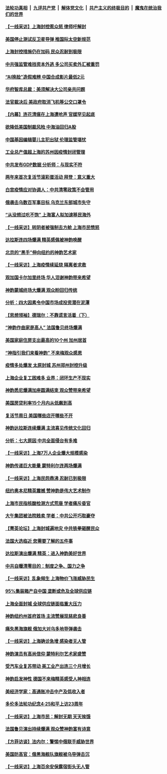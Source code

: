####  [法轮功真相](../../../../basic/blob/master/README.md?t=04192101) &nbsp;|&nbsp; [九评共产党](../../../../9ping.md/blob/master/README.md?t=04192101) &nbsp;|&nbsp; [解体党文化](../../../../jtdwh.md/blob/master/README.md?t=04192101)  &nbsp;|&nbsp; [共产主义的终极目的](../../../../gczydzjmd.md/blob/master/README.md?t=04192101) &nbsp;|&nbsp; [魔鬼在统治我们的世界](../../../../mgztzwmdsj.md/blob/master/README.md?t=04192101) 

#### [【一线采访】上海封控惹众怒 律师吁解封](../pages/nf4514/n13715132.md?t=04192101) 

#### [美国停止测试反卫星导弹 推国际太空新规范](../pages/nf4514/n13714941.md?t=04192101) 

#### [上海封控措施仍在加码 民众忍耐到极限](../pages/nf4514/n13714800.md?t=04192101) 

#### [中共强监管难挡资本外逃 多公司买卖外汇被重罚](../pages/nf4514/n13714794.md?t=04192101) 

#### [“AI换脸”造假难辨 中国合成影片最低2元](../pages/nf4514/n13714947.md?t=04192101) 

#### [华府智库总裁：美须解决大公司亲共问题](../pages/nf4514/n13714811.md?t=04192101) 

#### [法官裁决后 美政府取消飞机等公交口罩令](../pages/nf4514/n13714790.md?t=04192101) 

#### [【内幕】连花清瘟在上海遭呛声 官媒罕见起底](../pages/nf4514/n13714674.md?t=04192101) 

#### [欲降低美国制裁风险 中海油回归A股](../pages/nf4514/n13714807.md?t=04192101) 

#### [中国基因编辑婴儿主犯出狱 伦理监管堪忧](../pages/nf4514/n13714830.md?t=04192101) 

#### [工业总产值超上海的苏州因疫情封闭管理](../pages/nf4514/n13714802.md?t=04192101) 

#### [中共发布GDP数据 分析师：与现实不符](../pages/nf4514/n13714759.md?t=04192101) 

#### [两年来首次复活节滚彩蛋活动 拜登：意义重大](../pages/nf4514/n13714695.md?t=04192101) 

#### [白宫疫情应对协调人：中共清零政策不会管用](../pages/nf4514/n13714634.md?t=04192101) 

#### [俄袭击乌数百军事目标 乌克兰东部城市失守](../pages/nf4514/n13714475.md?t=04192101) 

#### [“从没想过吃不饱” 上海富人拟加速移民海外](../pages/nf4514/n13714535.md?t=04192101) 

#### [【一线采访】转阴者被强制去方舱 上海市民愤怒](../pages/nf4514/n13714476.md?t=04192101) 

#### [达拉斯连四场爆满 精英感佩被神韵唤醒](../pages/nf4514/n13714478.md?t=04192101) 

#### [北京的“黑手”伸向纽约的神韵艺术家](../pages/nf4514/n13713521.md?t=04192101) 

#### [【一线采访】上海疫情续延烧 隔离者求救](../pages/nf4514/n13714395.md?t=04192101) 

#### [观加国卡尔加里终场 华人泪谢神韵带来希望](../pages/nf4514/n13714287.md?t=04192101) 

#### [神韵蒙城终场大爆满 观众盼回归传统](../pages/nf4514/n13714191.md?t=04192101) 

#### [分析：四大因素令中国市场成投资潜在泥潭](../pages/nf4514/n13714048.md?t=04192101) 

#### [【思想领袖】德瑞尔：不靠谎言活着（下）](../pages/nf4514/n13709413.md?t=04192101) 

#### [“神韵作曲家是高人” 法国鲁贝终场爆满](../pages/nf4514/n13714081.md?t=04192101) 

#### [美国家庭住房支出最高的10个州 加州居首](../pages/nf4514/n13709522.md?t=04192101) 

#### [“神指引我们来看神韵” 不来梅观众感恩](../pages/nf4514/n13714058.md?t=04192101) 

#### [疫情多处爆发 太原封城 苏州郑州封控升级](../pages/nf4514/n13713901.md?t=04192101) 

#### [上海企业复工困难多 业界：闭环生产不现实](../pages/nf4514/n13713898.md?t=04192101) 

#### [神韵悉尼爆满加座圆满结束 观众赞带来希望](../pages/nf4514/n13713942.md?t=04192101) 

#### [美国房贷利率15个月内从低飙到高](../pages/nf4514/n13713891.md?t=04192101) 

#### [复活节周日 美国哪些店开哪些不开](../pages/nf4514/n13713833.md?t=04192101) 

#### [神韵达拉斯连续爆满 主流喜见传统文化回归](../pages/nf4514/n13713718.md?t=04192101) 

#### [分析：七大原因 中共全面侵台有多难](../pages/nf4514/n13713296.md?t=04192101) 

#### [【一线采访】上海7万人企业爆大规模感染](../pages/nf4514/n13713572.md?t=04192101) 

#### [神韵传递巨大能量 蒙特利尔连两场爆满](../pages/nf4514/n13713676.md?t=04192101) 

#### [【一线采访】上海民怨鼎沸 忍耐已到极限](../pages/nf4514/n13713504.md?t=04192101) 

#### [纽约奥本尼精英震撼 赞神韵是伟大艺术制作](../pages/nf4514/n13713600.md?t=04192101) 

#### [上海市民指核酸检测方式荒唐 学者痛斥昏官](../pages/nf4514/n13713390.md?t=04192101) 

#### [大午集团被法院贱卖 学者：中共公开巧取豪夺](../pages/nf4514/n13713418.md?t=04192101) 

#### [【菁英论坛】上海封城遍地灾 中共铁拳砸醒民众](../pages/nf4514/n13713359.md?t=04192101) 

#### [法国大选临近 您需要了解的五件事](../pages/nf4514/n13713232.md?t=04192101) 

#### [达拉斯演出爆满 精英：进入神韵美好世界](../pages/nf4514/n13713215.md?t=04192101) 

#### [中共自曝清零目的：制度之争、国力之争](../pages/nf4514/n13713321.md?t=04192101) 

#### [【一线采访】乱象频生 上海物价飞涨威胁民生](../pages/nf4514/n13712777.md?t=04192101) 

#### [95%集装箱产自中国 垄断或危及全球供应链](../pages/nf4514/n13713305.md?t=04192101) 

#### [上海全面封城 全球供应链面临重大压力](../pages/nf4514/n13713284.md?t=04192101) 

#### [神韵纽约州首府首场 主流赞展现慈悲良善](../pages/nf4514/n13713124.md?t=04192101) 

#### [痛失黑海旗舰 俄加大对乌多地导弹袭击](../pages/nf4514/n13713233.md?t=04192101) 

#### [【一线采访】上海确诊急增 感染者无人管](../pages/nf4514/n13713003.md?t=04192101) 

#### [神韵演员有高尚信仰 蒙特利尔艺术家盛赞](../pages/nf4514/n13713079.md?t=04192101) 

#### [受汽车业复苏带动 美工业产出连三个月增长](../pages/nf4514/n13712990.md?t=04192101) 

#### [神韵启发神性 德国不来梅精英感受人神相连](../pages/nf4514/n13713026.md?t=04192101) 

#### [美经济学家：高通胀冲击中产及低收入者](../pages/nf4514/n13712803.md?t=04192101) 

#### [多伦多法轮功纪念4·25和平上访23周年](../pages/nf4514/n13712658.md?t=04192101) 

#### [【一线采访】上海市民：解封无期 天天挨饿](../pages/nf4514/n13712785.md?t=04192101) 

#### [法国鲁贝演出持续爆满 观众赞神韵富有诗意](../pages/nf4514/n13712829.md?t=04192101) 

#### [【方菲访谈】法内尔：警惕中俄联手威胁世界](../pages/nf4514/n13712693.md?t=04192101) 

#### [美国防高官：俄黑海舰队旗舰被乌导弹击沉](../pages/nf4514/n13712708.md?t=04192101) 

#### [【一线采访】上海百余安保露宿街头无人管](../pages/nf4514/n13712704.md?t=04192101) 

